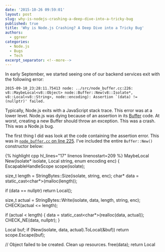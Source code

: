 ```yaml
---
date: '2015-10-26 09:59:01'
layout: post
slug: why-is-nodejs-crashing-a-deep-dive-into-a-tricky-bug
published: true
title: 'Why is Node.js Crashing? A Deep Dive into a Tricky Bug'
authors:
  - ggreer
categories:
  - Node.js
  - Bugs
  - Tech
excerpt_separator: <!--more-->
---
```


In early September, we started seeing one of our backend services exit with the following error:

    2015-09-10_23:28:11.75413 node: ../src/node_buffer.cc:226: v8::MaybeLocal<v8::Object> node::Buffer::New(v8::Isolate*, v8::Local<v8::String>, node::encoding): Assertion `(data) != (nullptr)' failed.

Typically, Node.js exits with a JavaScript stack trace. This error was at a lower level. Node.js was dying because of an assertion in its [Buffer](https://nodejs.org/api/buffer.html) code. At worst, creating a new Buffer should throw an exception. This was a crash. This was a Node.js bug.

<!--more-->

The first thing I did was look at the code containing the assertion error. This was in [`node_buffer.cc` on line 225](https://github.com/nodejs/node/blob/v4.2.1/src/node_buffer.cc#L225). I've included the entire `Buffer::New()` constructor below:

{% highlight cpp hl_lines="17" linenos linenostart=209 %}
MaybeLocal<Object> New(Isolate* isolate,
                       Local<String> string,
                       enum encoding enc) {
  EscapableHandleScope scope(isolate);

  size_t length = StringBytes::Size(isolate, string, enc);
  char* data = static_cast<char*>(malloc(length));

  if (data == nullptr)
    return Local<Object>();

  size_t actual = StringBytes::Write(isolate, data, length, string, enc);
  CHECK(actual <= length);

  if (actual < length) {
    data = static_cast<char*>(realloc(data, actual));
    CHECK_NE(data, nullptr);
  }

  Local<Object> buf;
  if (New(isolate, data, actual).ToLocal(&buf))
    return scope.Escape(buf);

  // Object failed to be created. Clean up resources.
  free(data);
  return Local<Object>();
}
{% endhighlight %}

Somehow, `data` was `NULL`. Thinking the `realloc()` on line 224 might have failed, I double-checked memory usage on the servers. They were not in danger of reaching any limits, and crashes didn't seem to depend on memory usage. The service crashed while using 1GB of RAM just as often as it did while using 100MB. Dang. Not an easy fix. It was a slim hope anyways. Modern OSes don't return `NULL` from `malloc()` and friends.<sup>[\[1\]](#ref_1)</sup>

The next thing I did was `man realloc`, to try and figure out how it could return `NULL`. Except for an out-of-memory condition, it wasn't possible. Even passing `NULL` to `realloc()` returned a usable chunk of memory:

> If ptr is NULL, realloc() is identical to a call to malloc() for size bytes.  If size is zero and ptr is not NULL, a new, minimum sized object is allocated and the original object is freed.

There was simply no way for `Buffer::New()`, executed sequentially, to fail in this way. Therefore (I reasoned), the bug must be another thread modifying shared state. Probably a hard-to-reproduce race condition. Ugh. Still, I needed to fix the issue. Desiring to know more, I tried to build a reproducible test case. Annoyingly, I could only trigger the crash in production and staging, and only when copying lots of data between instances of the service. Having a lot of other stuff to do, I mitigated the issue by reducing the peak rate at which the service copied data.

A month later, Matt finally got tired of seeing crash emails. We paired to try and find the underlying cause. When I was explaining the issue to Matt, I pointed out that `realloc()` never returns `NULL`. He double-checked the docs and disagreed. When he linked to the manpage describing `realloc()`'s behavior, it said:

> If size was equal to 0, either NULL or a pointer suitable to be passed to free() is returned.

Wait, what?! It turned out that I had run `man realloc` on my mac, while he had googled "realloc" and clicked on the first result. That result described `realloc()` on Linux. The two behaved differently, and that difference was crucial. Again, here are the relevant lines from `Buffer::New`:

{% highlight cpp linenos linenostart=220 %}
size_t actual = StringBytes::Write(isolate, data, length, string, enc);
CHECK(actual <= length);

if (actual < length) {
  data = static_cast<char*>(realloc(data, actual));
  CHECK_NE(data, nullptr);
}
{% endhighlight %}

If `realloc()` returns null, `actual` must be 0. If `actual` is 0, `StringBytes::Write()` must have returned 0. But to get to line 220, `length` must be greater than 0. How could this happen? Well, `length` is only set on line 214:

{% highlight cpp linenos linenostart=214 %}
size_t length = StringBytes::Size(isolate, string, enc);
{% endhighlight %}

So `StringBytes::Size()` thinks the buffer is a certain size, but `StringBytes::Write()` disagrees or fails in some way. To confirm this hypothesis, Matt and I added a `printf()` before the `realloc()`:

{% highlight cpp linenos linenostart=220 %}
size_t actual = StringBytes::Write(isolate, data, length, string, enc);
CHECK(actual <= length);

if (actual < length) {
  printf("actual: %u length: %u\n", actual, length);
  data = static_cast<char*>(realloc(data, actual));
  CHECK_NE(data, nullptr);
}
{% endhighlight %}

I deployed this custom Node.js build to staging, and soon saw crashes. The crashes were preceded by lines such as:

{% highlight text %}
2015-10-17_19:22:45.89086 actual: 0 length: 11518
{% endhighlight %}

Yahtzee! We were on the right track. Now how could `StringBytes::Write()` return 0? We both suspected [base64](https://en.wikipedia.org/wiki/Base64)-encoded buffers. Delving into [`string_bytes.cc`](https://github.com/nodejs/node/blob/v4.2.1/src/string_bytes.cc), we saw that `StringBytes::Size()` called `base64_decoded_size()`, which called `base64_decoded_size_fast()`, which basically returned `length / 4 * 3`.<sup>[\[2\]](#ref_1)</sup> At no point did any of these methods check for valid base64 encoded data. They didn't strip whitespace or invalid characters. They just multiplied by 0.75.

It was a different story for `StringBytes::Write()`. That function called `base64_decode()`, which called `base64_decode_fast()`, which could return early with invalid base64 data. In that case, `base64_decode()` falls back to calling `base64_decode_slow()`. Let's take a look at that function, which starts at [line 167 of `string_bytes.cc`](https://github.com/nodejs/node/blob/v4.2.1/src/string_bytes.cc#L167):

{% highlight cpp linenos hl_lines="16 17" linenostart=167 %}
template <typename TypeName>
size_t base64_decode_slow(char* dst, size_t dstlen,
                          const TypeName* src, size_t srclen) {
  uint8_t hi;
  uint8_t lo;
  size_t i = 0;
  size_t k = 0;
  for (;;) {
#define V(expr)                                             \
    while (i < srclen) {                                    \
      const uint8_t c = src[i];                             \
      lo = unbase64\(c\);                                     \
      i += 1;                                               \
      if (lo < 64)                                          \
        break;  /\* Legal character. \*/                      \
      if (c == '=')                                         \
        return k;                                           \
    }                                                       \
    expr;                                                   \
    if (i >= srclen)                                        \
      return k;                                             \
    if (k >= dstlen)                                        \
      return k;                                             \
    hi = lo;
    V(/* Nothing. */);
    V(dst[k++] = ((hi & 0x3F) << 2) | ((lo & 0x30) >> 4));
    V(dst[k++] = ((hi & 0x0F) << 4) | ((lo & 0x3C) >> 2));
    V(dst[k++] = ((hi & 0x03) << 6) | ((lo & 0x3F) >> 0));
#undef V
  }
  UNREACHABLE();
}
{% endhighlight %}

This macro-fied code may be a little hard to follow, but the behavior we care about is straightforward. Look at lines 182 and 183. Any "`=`" in the data causes the function to return early. It doesn't matter if `src` is a megabyte. If the first character is "`=`", `k` is still zero when line 183 is hit. Once we figured that out, it wasn't too hard to reproduce the issue in a line of JavaScript. Try this with Node.js (or io.js) from v3.0.0 to v4.2.1:

{% highlight javascript %}
ggreer@lithium:~% node
> new Buffer("=" + new Array(10000).join("A"), "base64");
node: ../src/node_buffer.cc:225: v8::MaybeLocal<v8::Object> node::Buffer::New(v8::Isolate*, v8::Local<v8::String>, node::encoding): Assertion `(data) != (nullptr)' failed.
zsh: abort (core dumped)  node
ggreer@lithium:~%
{% endhighlight %}

Armed with a one-liner crash, I [reported the issue](https://github.com/nodejs/node/issues/3496) and described how I thought it was breaking. It only took a day for [Ben Noordhuis](https://github.com/bnoordhuis) to fix the bug in master. Node.js v4.2.2 and v5.0.0 shipped with the fix. Mission accomplished!

Except… we didn't answer some important questions: Where was this invalid base64 coming from? Why was our back-end service processing it? Those answers are in [the next post]({% post_url 2015-11-02-bad-base64-a-not-so-tricky-bug %}).

---

Thanks to Matt Kaniaris, Ben Noordhuis, and the rest of the Node.js team for their help.

1. <span id="ref_1"></span> Even when a process asks for more memory than is available, modern OSes return a usable pointer. Only when the memory is accessed will the OS jump into action and free memory by [killing processes](http://linux-mm.org/OOM_Killer).

2. <span id="ref_2"></span> Why `length / 4 * 3` instead of `length * 0.75` or `(length * 3) / 4`? This is C++, so the former requires a type conversion to float or double, followed by rounding. The latter could overflow if `length` is greater than `SIZE_MAX / 3`.
